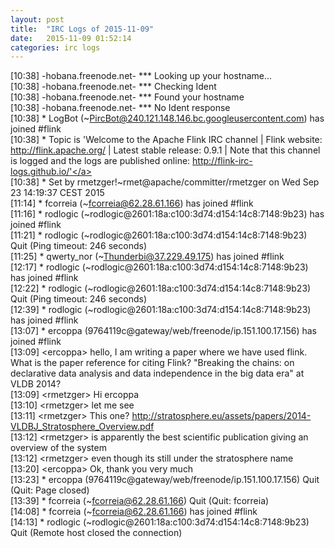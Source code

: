 ```yaml
---
layout: post
title:  "IRC Logs of 2015-11-09"
date:   2015-11-09 01:52:14
categories: irc logs
---
```

<span class="irc-date">[10:38]</span> <span class="irc-brown">-hobana.freenode.net- *** Looking up your hostname...</span><br />
<span class="irc-date">[10:38]</span> <span class="irc-brown">-hobana.freenode.net- *** Checking Ident</span><br />
<span class="irc-date">[10:38]</span> <span class="irc-brown">-hobana.freenode.net- *** Found your hostname</span><br />
<span class="irc-date">[10:38]</span> <span class="irc-brown">-hobana.freenode.net- *** No Ident response</span><br />
<span class="irc-date">[10:38]</span> <span class="irc-green">* LogBot (~PircBot@240.121.148.146.bc.googleusercontent.com) has joined #flink</span><br />
<span class="irc-date">[10:38]</span> <span class="irc-green">* Topic is 'Welcome to the Apache Flink IRC channel | Flink website: <a href="http://flink.apache.org/">http://flink.apache.org/</a> | Latest stable release: 0.9.1 | Note that this channel is logged and the logs are published online: <a href="http://flink-irc-logs.github.io/'">http://flink-irc-logs.github.io/'</a></span><br />
<span class="irc-date">[10:38]</span> <span class="irc-green">* Set by rmetzger!~rmet@apache/committer/rmetzger on Wed Sep 23 14:19:37 CEST 2015</span><br />
<span class="irc-date">[11:14]</span> <span class="irc-green">* fcorreia (~fcorreia@62.28.61.166) has joined #flink</span><br />
<span class="irc-date">[11:16]</span> <span class="irc-green">* rodlogic (~rodlogic@2601:18a:c100:3d74:d154:14c8:7148:9b23) has joined #flink</span><br />
<span class="irc-date">[11:21]</span> <span class="irc-navy">* rodlogic (~rodlogic@2601:18a:c100:3d74:d154:14c8:7148:9b23) Quit (Ping timeout: 246 seconds)</span><br />
<span class="irc-date">[11:25]</span> <span class="irc-green">* qwerty_nor (~Thunderbi@37.229.49.175) has joined #flink</span><br />
<span class="irc-date">[12:17]</span> <span class="irc-green">* rodlogic (~rodlogic@2601:18a:c100:3d74:d154:14c8:7148:9b23) has joined #flink</span><br />
<span class="irc-date">[12:22]</span> <span class="irc-navy">* rodlogic (~rodlogic@2601:18a:c100:3d74:d154:14c8:7148:9b23) Quit (Ping timeout: 246 seconds)</span><br />
<span class="irc-date">[12:39]</span> <span class="irc-green">* rodlogic (~rodlogic@2601:18a:c100:3d74:d154:14c8:7148:9b23) has joined #flink</span><br />
<span class="irc-date">[13:07]</span> <span class="irc-green">* ercoppa (9764119c@gateway/web/freenode/ip.151.100.17.156) has joined #flink</span><br />
<span class="irc-date">[13:09]</span> <span class="irc-black">&lt;ercoppa&gt; hello, I am writing a paper where we have used flink. What is the paper reference for citing Flink? "Breaking the chains: on declarative data analysis and data independence in the big data era" at VLDB 2014?</span><br />
<span class="irc-date">[13:09]</span> <span class="irc-black">&lt;rmetzger&gt; Hi ercoppa</span><br />
<span class="irc-date">[13:10]</span> <span class="irc-black">&lt;rmetzger&gt; let me see</span><br />
<span class="irc-date">[13:11]</span> <span class="irc-black">&lt;rmetzger&gt; This one? <a href="http://stratosphere.eu/assets/papers/2014-VLDBJ_Stratosphere_Overview.pdf">http://stratosphere.eu/assets/papers/2014-VLDBJ_Stratosphere_Overview.pdf</a></span><br />
<span class="irc-date">[13:12]</span> <span class="irc-black">&lt;rmetzger&gt; is apparently the best scientific publication giving an overview of the system</span><br />
<span class="irc-date">[13:12]</span> <span class="irc-black">&lt;rmetzger&gt; even though its still under the stratosphere name</span><br />
<span class="irc-date">[13:20]</span> <span class="irc-black">&lt;ercoppa&gt; Ok, thank you very much</span><br />
<span class="irc-date">[13:23]</span> <span class="irc-navy">* ercoppa (9764119c@gateway/web/freenode/ip.151.100.17.156) Quit (Quit: Page closed)</span><br />
<span class="irc-date">[13:39]</span> <span class="irc-navy">* fcorreia (~fcorreia@62.28.61.166) Quit (Quit: fcorreia)</span><br />
<span class="irc-date">[14:08]</span> <span class="irc-green">* fcorreia (~fcorreia@62.28.61.166) has joined #flink</span><br />
<span class="irc-date">[14:13]</span> <span class="irc-navy">* rodlogic (~rodlogic@2601:18a:c100:3d74:d154:14c8:7148:9b23) Quit (Remote host closed the connection)</span><br />

